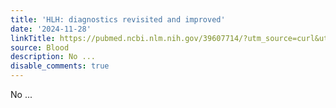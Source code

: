 ```yaml
---
title: 'HLH: diagnostics revisited and improved'
date: '2024-11-28'
linkTitle: https://pubmed.ncbi.nlm.nih.gov/39607714/?utm_source=curl&utm_medium=rss&utm_campaign=journals&utm_content=7603509&fc=None&ff=20241128173846&v=2.18.0.post9+e462414
source: Blood
description: No ...
disable_comments: true
---
```

No ...